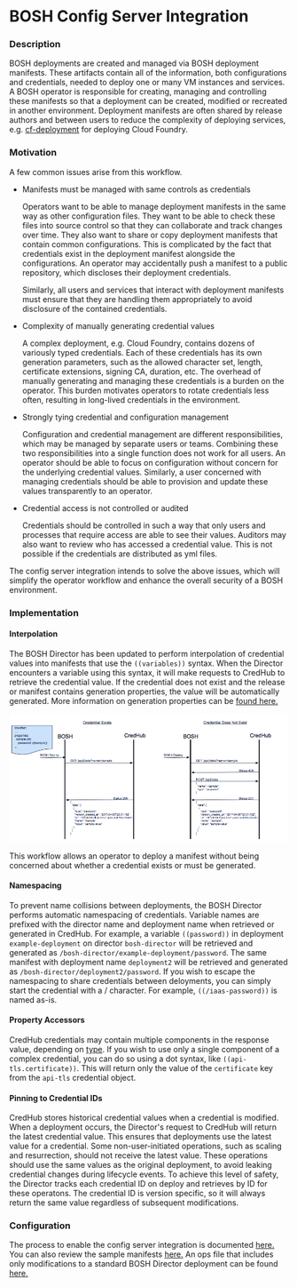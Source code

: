 # BOSH Config Server Integration

### Description
BOSH deployments are created and managed via BOSH deployment manifests. These artifacts contain all of the information, both configurations and credentials, needed to deploy one or many VM instances and services. A BOSH operator is responsible for creating, managing and controlling these manifests so that a deployment can be created, modified or recreated in another environment. Deployment manifests are often shared by release authors and between users to reduce the complexity of deploying services, e.g. [cf-deployment][5] for deploying Cloud Foundry.

[5]:https://github.com/cloudfoundry/cf-deployment

### Motivation
A few common issues arise from this workflow. 

* Manifests must be managed with same controls as credentials

    Operators want to be able to manage deployment manifests in the same way as other configuration files. They want to be able to check these files into source control so that they can collaborate and track changes over time. They also want to share or copy deployment manifests that contain common configurations. This is complicated by the fact that credentials exist in the deployment manifest alongside the configurations. An operator may accidentally push a manifest to a public repository, which discloses their deployment credentials. 

    Similarly, all users and services that interact with deployment manifests must ensure that they are handling them appropriately to avoid disclosure of the contained credentials.  

* Complexity of manually generating credential values

    A complex deployment, e.g. Cloud Foundry, contains dozens of variously typed credentials. Each of these credentials has its own generation parameters, such as the allowed character set, length, certificate extensions, signing CA, duration, etc. The overhead of manually generating and managing these credentials is a burden on the operator. This burden motivates operators to rotate credentials less often, resulting in long-lived credentials in the environment. 

* Strongly tying credential and configuration management

    Configuration and credential management are different responsibilities, which may be managed by separate users or teams. Combining these two responsibilities into a single function does not work for all users. An operator should be able to focus on configuration without concern for the underlying credential values. Similarly, a user concerned with managing credentials should be able to provision and update these values transparently to an operator. 

* Credential access is not controlled or audited 

    Credentials should be controlled in such a way that only users and processes that require access are able to see their values. Auditors may also want to review who has accessed a credential value. This is not possible if the credentials are distributed as yml files.  

The config server integration intends to solve the above issues, which will simplify the operator workflow and enhance the overall security of a BOSH environment. 


### Implementation

#### Interpolation
The BOSH Director has been updated to perform interpolation of credential values into manifests that use the `((variables))` syntax. When the Director encounters a variable using this syntax, it will make requests to CredHub to retrieve the credential value. If the credential does not exist and the release or manifest contains generation properties, the value will be automatically generated. More information on generation properties can be [found here.](../credential-types.md#enabling-credhub-automatic-generation-in-releases)

<img src="../images/director-retrieve.png">

This workflow allows an operator to deploy a manifest without being concerned about whether a credential exists or must be generated. 

#### Namespacing 
To prevent name collisions between deployments, the BOSH Director performs automatic namespacing of credentials. Variable names are prefixed with the director name and deployment name when retrieved or generated in CredHub. For example, a variable `((password))` in deployment `example-deployment` on director `bosh-director` will be retrieved and generated as `/bosh-director/example-deployment/password`. The same manifest with deployment name `deployment2` will be retrieved and generated as `/bosh-director/deployment2/password`. If you wish to escape the namespacing to share credentials between deloyments, you can simply start the credential with a / character. For example, `((/iaas-password))` is named as-is.  

#### Property Accessors 
CredHub credentials may contain multiple components in the response value, depending on [type][4]. If you wish to use only a single component of a complex credential, you can do so using a dot syntax, like `((api-tls.certificate))`. This will return only the value of the `certificate` key from the `api-tls` credential object. 

[4]:../credential-types.md  

#### Pinning to Credential IDs 
CredHub stores historical credential values when a credential is modified. When a deployment occurs, the Director's request to CredHub will return the latest credential value. This ensures that deployments use the latest value for a credential. Some non-user-initiated operations, such as scaling and resurrection, should not receive the latest value. These operations should use the same values as the original deployment, to avoid leaking credential changes during lifecycle events. To achieve this level of safety, the Director tracks each credential ID on deploy and retrieves by ID for these operatons. The credential ID is version specific, so it will always return the same value regardless of subsequent modifications.   

### Configuration

The process to enable the config server integration is documented [here.][1] You can also review the sample manifests [here.][2] An ops file that includes only modifications to a standard BOSH Director deployment can be found [here.][3]

[1]:https://github.com/pivotal-cf/credhub-release/blob/master/docs/bosh-install-with-credhub.md
[2]:https://github.com/pivotal-cf/credhub-release/tree/master/sample-manifests
[3]:https://github.com/cloudfoundry/bosh-deployment/blob/master/credhub.yml
